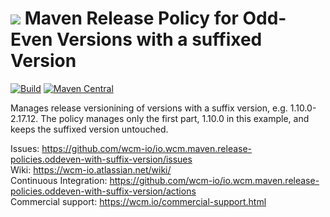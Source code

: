 <img src="https://wcm.io/images/favicon-16@2x.png"/> Maven Release Policy for Odd-Even Versions with a suffixed Version
======
[![Build](https://github.com/wcm-io/io.wcm.maven.release-policies.oddeven-with-suffix-version/workflows/Build/badge.svg?branch=develop)](https://github.com/wcm-io/io.wcm.maven.release-policies.oddeven-with-suffix-version/actions?query=workflow%3ABuild+branch%3Adevelop)
[![Maven Central](https://img.shields.io/maven-central/v/io.wcm.maven.release-policies/io.wcm.maven.release-policies.oddeven-with-suffix-version)](https://repo1.maven.org/maven2/io/wcm/maven/release-policies/io.wcm.maven.release-policies.oddeven-with-suffix-version)

Manages release versionining of versions with a suffix version, e.g. 1.10.0-2.17.12. The policy manages only the first part, 1.10.0 in this example, and keeps the suffixed version untouched.

Issues: https://github.com/wcm-io/io.wcm.maven.release-policies.oddeven-with-suffix-version/issues<br/>
Wiki: https://wcm-io.atlassian.net/wiki/<br/>
Continuous Integration: https://github.com/wcm-io/io.wcm.maven.release-policies.oddeven-with-suffix-version/actions<br/>
Commercial support: https://wcm.io/commercial-support.html

